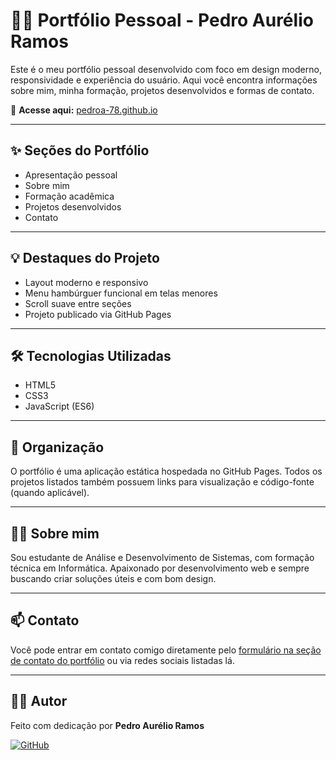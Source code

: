 # 👨‍💻 Portfólio Pessoal - Pedro Aurélio Ramos

Este é o meu portfólio pessoal desenvolvido com foco em design moderno, responsividade e experiência do usuário. Aqui você encontra informações sobre mim, minha formação, projetos desenvolvidos e formas de contato.

🔗 **Acesse aqui:** [pedroa-78.github.io](https://pedroa-78.github.io/)

---

## ✨ Seções do Portfólio

- Apresentação pessoal
- Sobre mim
- Formação acadêmica
- Projetos desenvolvidos
- Contato

---

## 💡 Destaques do Projeto

- Layout moderno e responsivo
- Menu hambúrguer funcional em telas menores
- Scroll suave entre seções
- Projeto publicado via GitHub Pages

---

## 🛠️ Tecnologias Utilizadas

- HTML5
- CSS3
- JavaScript (ES6)

---

## 📂 Organização

O portfólio é uma aplicação estática hospedada no GitHub Pages. Todos os projetos listados também possuem links para visualização e código-fonte (quando aplicável).

---

## 👨‍🎓 Sobre mim

Sou estudante de Análise e Desenvolvimento de Sistemas, com formação técnica em Informática. Apaixonado por desenvolvimento web e sempre buscando criar soluções úteis e com bom design.

---

## 📫 Contato

Você pode entrar em contato comigo diretamente pelo [formulário na seção de contato do portfólio](https://pedroa-78.github.io/#contact) ou via redes sociais listadas lá.

---

## 🧑‍💻 Autor

Feito com dedicação por **Pedro Aurélio Ramos**

[![GitHub](https://img.shields.io/badge/GitHub--%23121011?style=flat&logo=github&logoColor=white)](https://github.com/pedroa-78)
